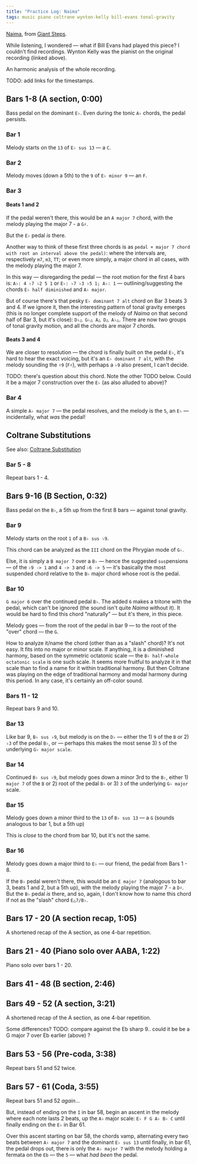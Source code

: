 ```yaml
---
title: "Practice Log: Naima"
tags: music piano coltrane wynton-kelly bill-evans tonal-gravity
---
```


[Naima](https://www.youtube.com/watch?v=bPAC6zt_1ZM), from [Giant Steps](https://en.wikipedia.org/wiki/Giant_Steps).

While listening, I wondered — what if Bill Evans had played this piece? I couldn't find recordings. Wynton Kelly was the pianist on the original recording (linked above).

An harmonic analysis of the whole recording.

TODO: add links for the timestamps.

## Bars 1-8 (A section, 0:00)

Bass pedal on the dominant `E♭`. Even during the tonic `A♭` chords, the pedal persists.

### Bar 1

Melody starts on the `13` of `E♭ sus 13` — a `C`.

### Bar 2

Melody moves (down a 5th) to the `9` of `E♭ minor 9` — an `F`.

### Bar 3

#### Beats 1 and 2

If the pedal weren't there, this would be an `A major 7` chord, with the melody playing the major 7 - a `G♯`.

But the `E♭` pedal _is_ there.

Another way to think of these first three chords is as `pedal + major 7 chord with root an interval above the pedal)`: where the intervals are, respectively `m7`, `m3`, `TT`; or even more simply, a major chord in all cases, with the melody playing the major 7.

In this way — disregarding the pedal — the root motion for the first 4 bars is: `A♭: 4 ♭7 ♭2 5 1` or `E♭: ♭7 ♭3 ♭5 1; A♭: 1` — outlining/suggesting the chords `E♭ half diminished` and `A♭ major`.

But of course there's that pesky `E♭ dominant 7 alt` chord on Bar 3 beats 3 and 4. If we ignore it, then the interesting pattern of tonal gravity emerges (this is no longer complete support of the melody of _Naima_ on that second half of Bar 3, but it's close): `D♭△ G♭△ A△ D△ A♭△`. There are now two groups of tonal gravity motion, and all the chords are major 7 chords.

#### Beats 3 and 4

We are closer to resolution — the chord is finally built on the pedal `E♭`, it's hard to hear the exact voicing, but it's an `E♭ dominant 7 alt`, with the melody sounding the `♯9` (`F♯`), with perhaps a `♭9` also present, I can't decide.

TODO: there's question about this chord. Note the other TODO below. Could it be a major 7 construction over the `E♭` (as also alluded to above)?

### Bar 4

A simple `A♭ major 7` — the pedal resolves, and the melody is the `5`, an `E♭` — incidentally, what _was_ the pedal!

## Coltrane Substitutions

See also: [Coltrane Substitution](https://en.wikipedia.org/wiki/Coltrane_changes#Coltrane_substitution)

### Bar 5 - 8

Repeat bars 1 - 4.

## Bars 9-16 (B Section, 0:32)

Bass pedal on the `B♭`, a 5th up from the first 8 bars — against tonal gravity.

### Bar 9

Melody starts on the root `1` of a `B♭ sus ♭9`.

This chord can be analyzed as the `III` chord on the Phrygian mode of `G♭`.

Else, it is simply a `B major 7` over a `B♭` — hence the suggested `sus`pensions — of the `♭9 -> 1` and `4 -> 3` and `♭6 -> 5` — it's basically the most suspended chord relative to the `B♭` major chord whose root is the pedal.

### Bar 10

`G major 6` over the continued pedal `B♭`. The added `6` makes a tritone with the pedal, which can't be ignored (the sound isn't quite _Naima_ without it). It would be hard to find this chord "naturally" — but it's there, in this piece.

Melody goes — from the root of the pedal in bar 9 — to the root of the "over" chord — the `G`.

How to analyze it/name the chord (other than as a "slash" chord)? It's not easy. It fits into no major or minor scale. If anything, it is a diminished harmony, based on the symmetric octatonic scale — the `B♭ half-whole octatonic scale` is one such scale. It seems more fruitful to analyze it in that scale than to find a name for it within traditional harmony. But then Coltrane was playing on the edge of traditional harmony and modal harmony during this period. In any case, it's certainly an off-color sound.

### Bars 11 - 12

Repeat bars 9 and 10.

### Bar 13

Like bar 9, `B♭ sus ♭9`, but melody is on the `D♭` — either the 1) `9` of the `B` or 2) `♭3` of the pedal `B♭`, or — perhaps this makes the most sense 3) `5` of the underlying `G♭ major scale`.

### Bar 14

Continued `B♭ sus ♭9`, but melody goes down a minor 3rd to the `B♭`, either 1) `major 7` of the `B` or 2) root of the pedal `B♭` or 3) `3` of the underlying `G♭ major` scale.

### Bar 15

Melody goes down a minor third to the `13` of `B♭ sus 13` — a `G` (sounds analogous to bar 1, but a 5th up)

This is _close_ to the chord from bar 10, but it's not the same.

### Bar 16

Melody goes down a major third to `E♭` — our friend, the pedal from Bars 1 - 8.

If the `B♭` pedal weren't there, this would be an `E major 7` (analogous to bar 3, beats 1 and 2, but a 5th up), with the melody playing the major 7 - a `D♯`. But the `B♭` pedal _is_ there, and so, again, I don't know how to name this chord if not as the "slash" chord `E△7/B♭`.

## Bars 17 - 20 (A section recap, 1:05)

A shortened recap of the A section, as one 4-bar repetition.

## Bars 21 - 40 (Piano solo over AABA, 1:22)

Piano solo over bars 1 - 20.

## Bars 41 - 48 (B section, 2:46)

## Bars 49 - 52 (A section, 3:21)

A shortened recap of the A section, as one 4-bar repetition.

Some differences? TODO: compare against the Eb sharp 9.. could it be be a G major 7 over Eb earlier (above) ?

## Bars 53 - 56 (Pre-coda, 3:38)

Repeat bars 51 and 52 twice.

## Bars 57 - 61 (Coda, 3:55)

Repeat bars 51 and 52 _again_...

But, instead of ending on the `I` in bar 58, begin an ascent in the melody where each note lasts 2 beats, up the `A♭` major scale: `E♭ F G A♭ B♭ C` until finally ending on the `E♭` in Bar 61.

Over this ascent starting on bar 58, the chords vamp, alternating every two beats between `A♭ major 7` and the dominant `E♭ sus 13` until finally, in bar 61, the pedal drops out, there is only the `A♭ major 7` with the melody holding a fermata on the `Eb` — the `5` — what _had been_ the pedal.
